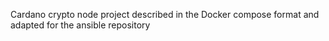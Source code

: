 Cardano crypto node project described in the Docker compose format and adapted for the ansible repository
